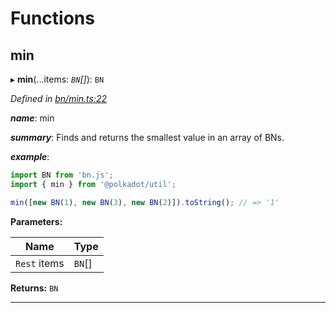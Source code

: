 

# Functions

<a id="min"></a>

##  min

▸ **min**(...items: *`BN`[]*): `BN`

*Defined in [bn/min.ts:22](https://github.com/polkadot-js/common/blob/8d86900/packages/util/src/bn/min.ts#L22)*

*__name__*: min

*__summary__*: Finds and returns the smallest value in an array of BNs.

*__example__*:   

```javascript
import BN from 'bn.js';
import { min } from '@polkadot/util';

min([new BN(1), new BN(3), new BN(2)]).toString(); // => '1'
```

**Parameters:**

| Name | Type |
| ------ | ------ |
| `Rest` items | `BN`[] |

**Returns:** `BN`

___

